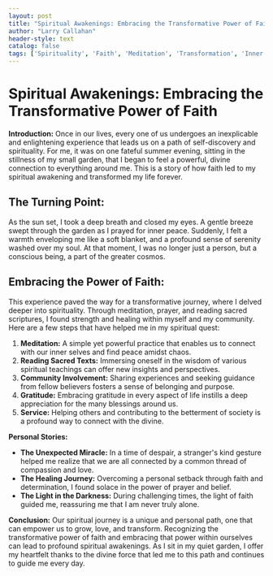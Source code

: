 ```yaml
---
layout: post
title: "Spiritual Awakenings: Embracing the Transformative Power of Faith"
author: "Larry Callahan"
header-style: text
catalog: false
tags: ['Spirituality', 'Faith', 'Meditation', 'Transformation', 'Inner Peace']
---
```


# Spiritual Awakenings: Embracing the Transformative Power of Faith

**Introduction:**
Once in our lives, every one of us undergoes an inexplicable and enlightening experience that leads us on a path of self-discovery and spirituality. For me, it was on one fateful summer evening, sitting in the stillness of my small garden, that I began to feel a powerful, divine connection to everything around me. This is a story of how faith led to my spiritual awakening and transformed my life forever.

## The Turning Point:
As the sun set, I took a deep breath and closed my eyes. A gentle breeze swept through the garden as I prayed for inner peace. Suddenly, I felt a warmth enveloping me like a soft blanket, and a profound sense of serenity washed over my soul. At that moment, I was no longer just a person, but a conscious being, a part of the greater cosmos.

## Embracing the Power of Faith:
This experience paved the way for a transformative journey, where I delved deeper into spirituality. Through meditation, prayer, and reading sacred scriptures, I found strength and healing within myself and my community. Here are a few steps that have helped me in my spiritual quest:

1. **Meditation:** A simple yet powerful practice that enables us to connect with our inner selves and find peace amidst chaos.
2. **Reading Sacred Texts:** Immersing oneself in the wisdom of various spiritual teachings can offer new insights and perspectives.
3. **Community Involvement:** Sharing experiences and seeking guidance from fellow believers fosters a sense of belonging and purpose.
4. **Gratitude:** Embracing gratitude in every aspect of life instills a deep appreciation for the many blessings around us.
5. **Service:** Helping others and contributing to the betterment of society is a profound way to connect with the divine.

**Personal Stories:**
- **The Unexpected Miracle:** In a time of despair, a stranger's kind gesture helped me realize that we are all connected by a common thread of compassion and love.
- **The Healing Journey:** Overcoming a personal setback through faith and determination, I found solace in the power of prayer and belief.
- **The Light in the Darkness:** During challenging times, the light of faith guided me, reassuring me that I am never truly alone.

**Conclusion:**
Our spiritual journey is a unique and personal path, one that can empower us to grow, love, and transform. Recognizing the transformative power of faith and embracing that power within ourselves can lead to profound spiritual awakenings. As I sit in my quiet garden, I offer my heartfelt thanks to the divine force that led me to this path and continues to guide me every day.
